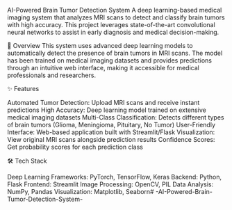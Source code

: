 AI-Powered Brain Tumor Detection System
A deep learning-based medical imaging system that analyzes MRI scans to detect and classify brain tumors with high accuracy. This project leverages state-of-the-art convolutional neural networks to assist in early diagnosis and medical decision-making.


🧠 Overview
This system uses advanced deep learning models to automatically detect the presence of brain tumors in MRI scans. The model has been trained on medical imaging datasets and provides predictions through an intuitive web interface, making it accessible for medical professionals and researchers.


✨ Features

Automated Tumor Detection: Upload MRI scans and receive instant predictions
High Accuracy: Deep learning model trained on extensive medical imaging datasets
Multi-Class Classification: Detects different types of brain tumors (Glioma, Meningioma, Pituitary, No Tumor)
User-Friendly Interface: Web-based application built with Streamlit/Flask
Visualization: View original MRI scans alongside prediction results
Confidence Scores: Get probability scores for each prediction class

🛠️ Tech Stack

Deep Learning Frameworks: PyTorch, TensorFlow, Keras
Backend: Python, Flask
Frontend: Streamlit
Image Processing: OpenCV, PIL
Data Analysis: NumPy, Pandas
Visualization: Matplotlib, Seaborn#   - A I - P o w e r e d - B r a i n - T u m o r - D e t e c t i o n - S y s t e m - 
 
 
